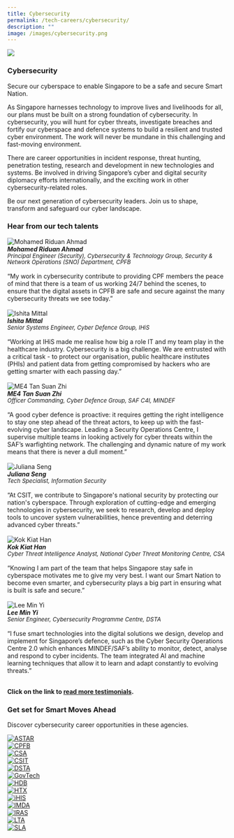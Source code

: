 ```yaml
---
title: Cybersecurity
permalink: /tech-careers/cybersecurity/
description: ""
image: /images/cybersecurity.png
---
```

![](/images/hero-cybersecurity.jpg)

### **Cybersecurity**

Secure our cyberspace to enable Singapore to be a safe and secure Smart Nation. 

As Singapore harnesses technology to improve lives and livelihoods for all, our plans must be built on a strong foundation of cybersecurity. In cybersecurity, you will hunt for cyber threats, investigate breaches and fortify our cyberspace and defence systems to build a resilient and trusted cyber environment. The work will never be mundane in this challenging and fast-moving environment.

There are career opportunities in incident response, threat hunting, penetration testing, research and development in new technologies and systems. Be involved in driving Singapore’s cyber and digital security diplomacy efforts internationally, and the exciting work in other cybersecurity-related roles.

Be our next generation of cybersecurity leaders. Join us to shape, transform and safeguard our cyber landscape.

### **Hear from our tech talents**

<div class="row-testimonial">
<div class="column-testimonial">
<img src="/images/mohamed-riduan-ahmad.png" alt="Mohamed Riduan Ahmad" title="Tech Talent" /><br><em><strong>Mohamed Riduan Ahmad</strong><br><span style="font-size:13px; line-height:14px">Principal Engineer (Security), Cybersecurity & Technology Group, Security & Network Operations (SNO) Department, CPFB</span></em><br><br>
	“My work in cybersecurity contribute to providing CPF members the peace of mind that there is a team of us working 24/7 behind the scenes, to ensure that the digital assets in CPFB are safe and secure against the many cybersecurity threats we see today.”<br><br></div>

<div class="column-testimonial">
<img src="/images/ishita-mittal.jpg" alt="Ishita Mittal" title="Tech Talent" /><br><em><strong>Ishita Mittal</strong><br><span style="font-size:13px; line-height:14px">Senior Systems Engineer, Cyber Defence Group, IHiS</span></em><br><br>
“Working at IHiS made me realise how big a role IT and my team play in the healthcare industry. Cybersecurity is a big challenge. We are entrusted with a critical task - to protect our organisation, public healthcare institutes (PHIs) and patient data from getting compromised by hackers who are getting smarter with each passing day.”<br><br></div>

<div class="column-testimonial">
<img src="/images/tan-suan-zhi.png" alt="ME4 Tan Suan Zhi " title="Tech Talent" /><br><em><strong>ME4 Tan Suan Zhi </strong><br><span style="font-size:13px; line-height:14px">Officer Commanding, Cyber Defence Group, SAF C4I, MINDEF</span></em><br><br>
	“A good cyber defence is proactive: it requires getting the right intelligence to stay one step ahead of the threat actors, to keep up with the fast-evolving cyber landscape. Leading a Security Operations Centre, I supervise multiple teams in looking actively for cyber threats within the SAF’s warfighting network. The challenging and dynamic nature of my work means that there is never a dull moment.”<br><br></div></div>


<div class="row-testimonial">
<div class="column-testimonial">
<img src="/images/Juliana-Seng.png" alt="Juliana Seng" title="Tech Talent" /><br><em><strong>Juliana Seng</strong><br><span style="font-size:13px; line-height:14px">Tech Specialist, Information Security</span></em><br><br>
“At CSIT, we contribute to Singapore's national security by protecting our nation's cyberspace. Through exploration of cutting-edge and emerging technologies in cybersecurity, we seek to research, develop and deploy tools to uncover system vulnerabilities, hence preventing and deterring advanced cyber threats.”<br><br></div>

<div class="column-testimonial">
<img src="/images/kok-kiat-han.png" alt="Kok Kiat Han" title="Tech Talent" /><br>
<em><strong>Kok Kiat Han</strong><br><span style="font-size:13px; line-height:14px">Cyber Threat Intelligence Analyst, National Cyber Threat Monitoring Centre, CSA</span></em><br><br>
“Knowing I am part of the team that helps Singapore stay safe in cyberspace motivates me to give my very best. I want our Smart Nation to become even smarter, and cybersecurity plays a big part in ensuring what is built is safe and secure.”<br><br></div>
	
<div class="column-testimonial">
<img src="/images/lee-min-yi.png" alt="Lee Min Yi" title="Tech Talent" /><br><em><strong>Lee Min Yi</strong><br><span style="font-size:13px; line-height:14px">Senior Engineer, Cybersecurity Programme Centre, DSTA</span></em><br><br>
“I fuse smart technologies into the digital solutions we design, develop and implement for Singapore’s defence, such as the Cyber Security Operations Centre 2.0 which enhances MINDEF/SAF’s ability to monitor, detect, analyse and respond to cyber incidents. The team integrated AI and machine learning techniques that allow it to learn and adapt constantly to evolving threats.”<br><br></div></div>

**Click on the link to [read more testimonials](/testimonials).**

### **Get set for Smart Moves Ahead**
Discover cybersecurity career opportunities in these agencies.

<div class="row-agencies">
<div class="column-agencies"><a href="https://careers.a-star.edu.sg/" target="new"><img src="/images/logo-astar.png" alt="ASTAR" title="ASTAR"/></a></div>
<div class="column-agencies"><a href="https://www.cpf.gov.sg/member/who-we-are/careers/careers" target="new"><img src="/images/logo-cpf.png" alt="CPFB" title="CPFB"/></a></div>
<div class="column-agencies"><a href="https://www.csa.gov.sg/careers/overview" target="new"><img src="/images/logo-csa.png" alt="CSA" title="CSA"/></a></div>
<div class="column-agencies"><a href="https://www.csit.gov.sg/" target="new"><img src="/images/logo-csit-2021.jpg" alt="CSIT" title="CSIT"/></a></div>
<div class="column-agencies"><a href="https://careers.pageuppeople.com/845/cw/en/listing/" target="new"><img src="/images/logo-dsta.png" alt="DSTA" title="DSTA"/></a></div>
<div class="column-agencies"><a href="https://go.gov.sg/GovTechCareers" target="new"><img src="/images/logo-govtech.png" alt="GovTech" title="GovTech"/></a></div>
<div class="column-agencies"><a href="https://www.hdb.gov.sg/cs/infoweb/about-us/careers/career-opportunities" target="new"><img src="/images/logo-hdb.png" alt="HDB" title="HDB"/></a></div>
<div class="column-agencies"><a href="https://www.htx.gov.sg/join-us/careers" target="new"><img src="/images/logo-htx.png" alt="HTX" title="HTX"/></a></div>
<div class="column-agencies"><a href="https://www.ihis.com.sg/careers" target="new"><img src="/images/logo-ihis.png" alt="iHIS" title="iHIS"/></a></div>
<div class="column-agencies"><a href="https://www.imda.gov.sg/Who-We-Are/careers" target="new"><img src="/images/logo-imda.png" alt="IMDA" title="IMDA"/></a></div>
<div class="column-agencies"><a href="https://www.iras.gov.sg/irashome/Careers/" target="new"><img src="/images/logo-iras.png" alt="IRAS" title="IRAS"/></a></div>
<div class="column-agencies"><a href="https://www.lta.gov.sg/content/ltagov/en/who_we_are/careers/join_lta.html" target="new"><img src="/images/logo-lta.png" alt="LTA" title="LTA"/></a></div>
<div class="column-agencies"><a href="https://www.sla.gov.sg/join-us/our-work-at-sla" target="new"><img src="/images/logo-sla.png" alt="SLA" title="SLA"/></a></div>
</div>